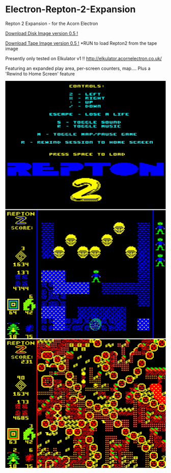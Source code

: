 # Electron-Repton-2-Expansion

Repton 2 Expansion - for the Acorn Electron

[Download Disk Image version 0.5 !](https://github.com/Snuggsy187/Electron-Repton-2-Expansion/raw/main/Releases/Repton2-E-v0.5.ssd)

[Download Tape Image version 0.5 !](https://github.com/Snuggsy187/Electron-Repton-2-Expansion/raw/main/Releases/Repton2-E-v0.5.uef)
*RUN to load Repton2 from the tape image

Presently only tested on Elkulator v1 !!
http://elkulator.acornelectron.co.uk/

Featuring an expanded play area, per-screen counters, map....
Plus a 'Rewind to Home Screen' feature

![Electron Repton 2 Expansion](https://github.com/Snuggsy187/Electron-Repton-2-Expansion/blob/main/png/R21.png)
![Electron Repton 2 Expansion](https://github.com/Snuggsy187/Electron-Repton-2-Expansion/blob/main/png/R22.png)
![Electron Repton 2 Expansion](https://github.com/Snuggsy187/Electron-Repton-2-Expansion/blob/main/png/R23.png)
